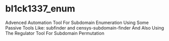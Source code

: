 # bl1ck1337_enum
Advenced Automation Tool For Subdomain Enumeration Using Some Passive Tools Like: subfinder and censys-subdomain-finder And Also Using The Regulator Tool For Subdomain Permutation
